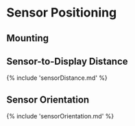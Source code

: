 # Sensor Positioning

## Mounting


## Sensor-to-Display Distance
{% include 'sensorDistance.md' %}

## Sensor Orientation
{% include 'sensorOrientation.md' %}